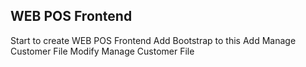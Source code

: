 ## WEB POS Frontend
Start to create WEB POS Frontend
Add Bootstrap to this
Add Manage Customer File
Modify Manage Customer File
